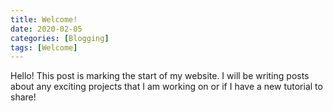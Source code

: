 ```yaml
---
title: Welcome!
date: 2020-02-05
categories: [Blogging]
tags: [Welcome]
---
```



Hello! This post is marking the start of my website. I will be writing posts about any exciting projects that I am working on or if I have a new tutorial to share! 
